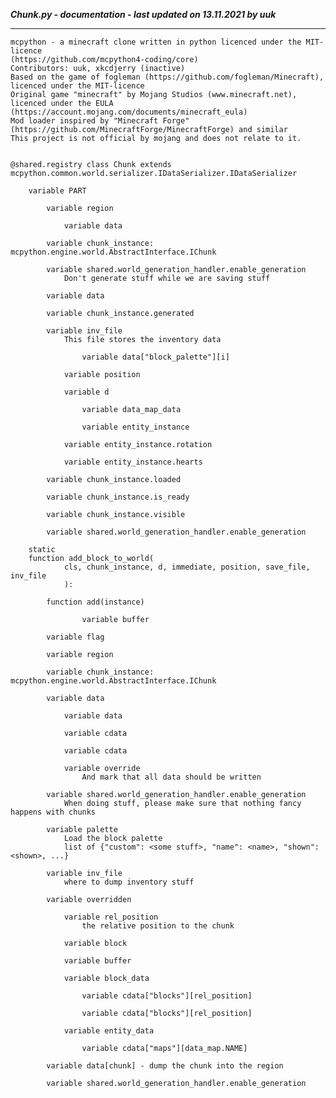 ***Chunk.py - documentation - last updated on 13.11.2021 by uuk***
___

    mcpython - a minecraft clone written in python licenced under the MIT-licence 
    (https://github.com/mcpython4-coding/core)
    Contributors: uuk, xkcdjerry (inactive)
    Based on the game of fogleman (https://github.com/fogleman/Minecraft), licenced under the MIT-licence
    Original game "minecraft" by Mojang Studios (www.minecraft.net), licenced under the EULA
    (https://account.mojang.com/documents/minecraft_eula)
    Mod loader inspired by "Minecraft Forge" (https://github.com/MinecraftForge/MinecraftForge) and similar
    This project is not official by mojang and does not relate to it.


    @shared.registry class Chunk extends mcpython.common.world.serializer.IDataSerializer.IDataSerializer

        variable PART

            variable region

                variable data

            variable chunk_instance: mcpython.engine.world.AbstractInterface.IChunk

            variable shared.world_generation_handler.enable_generation
                Don't generate stuff while we are saving stuff

            variable data

            variable chunk_instance.generated

            variable inv_file
                This file stores the inventory data

                    variable data["block_palette"][i]

                variable position

                variable d

                    variable data_map_data

                    variable entity_instance

                variable entity_instance.rotation

                variable entity_instance.hearts

            variable chunk_instance.loaded

            variable chunk_instance.is_ready

            variable chunk_instance.visible

            variable shared.world_generation_handler.enable_generation

        static
        function add_block_to_world(
                cls, chunk_instance, d, immediate, position, save_file, inv_file
                ):

            function add(instance)

                    variable buffer

            variable flag

            variable region

            variable chunk_instance: mcpython.engine.world.AbstractInterface.IChunk

            variable data

                variable data

                variable cdata

                variable cdata

                variable override
                    And mark that all data should be written

            variable shared.world_generation_handler.enable_generation
                When doing stuff, please make sure that nothing fancy happens with chunks

            variable palette
                Load the block palette
                list of {"custom": <some stuff>, "name": <name>, "shown": <shown>, ...}

            variable inv_file
                where to dump inventory stuff

            variable overridden

                variable rel_position
                    the relative position to the chunk

                variable block

                variable buffer

                variable block_data

                    variable cdata["blocks"][rel_position]

                    variable cdata["blocks"][rel_position]

                variable entity_data

                    variable cdata["maps"][data_map.NAME]

            variable data[chunk] - dump the chunk into the region

            variable shared.world_generation_handler.enable_generation